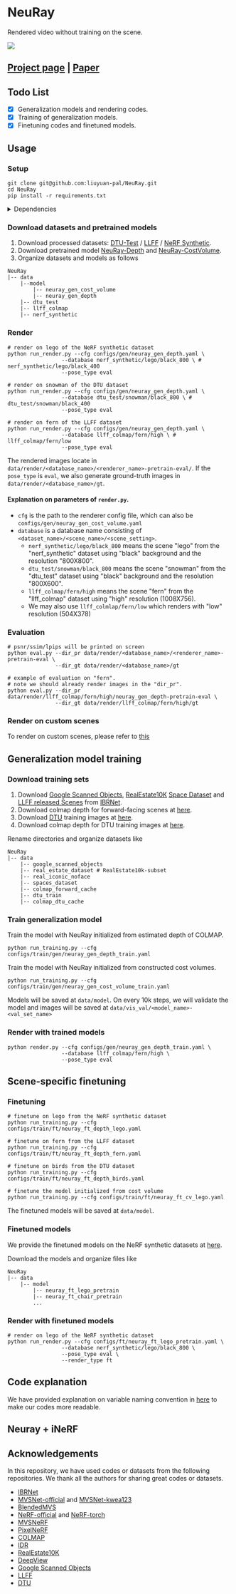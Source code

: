 # NeuRay

Rendered video without training on the scene.

![](assets/desktop.gif)

## [Project page](https://liuyuan-pal.github.io/NeuRay/) | [Paper](https://arxiv.org/abs/2107.13421)

## Todo List

- [x] Generalization models and rendering codes.
- [x] Training of generalization models.
- [x] Finetuning codes and finetuned models.

## Usage
### Setup
```shell
git clone git@github.com:liuyuan-pal/NeuRay.git
cd NeuRay
pip install -r requirements.txt
```
<details>
  <summary> Dependencies </summary>

  - torch==1.7.1
  - opencv_python==4.4.0
  - tensorflow==2.4.1
  - numpy==1.19.2
  - scipy==1.5.2

</details>

### Download datasets and pretrained models
1. Download processed datasets: [DTU-Test](https://drive.google.com/file/d/1E53MjQJR-cSndJi14MXjx1ombzSq7XTu/view?usp=sharing) / [LLFF](https://drive.google.com/file/d/1CPfdekwKM6zt_skb-IYOruN3Dyzwfhdm/view?usp=sharing) / [NeRF Synthetic](https://drive.google.com/file/d/1EEwDBQY2jUNJpptxOZPG9nkHz96HChed/view?usp=sharing).
2. Download pretrained model [NeuRay-Depth](https://drive.google.com/file/d/1ZIwCnnD8avga8f-p5-Z8m1C_lRgdDaLq/view?usp=sharing) and [NeuRay-CostVolume](https://drive.google.com/file/d/16EVg1ql86FlHwP4JaBhR79dT-gBhDUK2/view?usp=sharing).
3. Organize datasets and models as follows
```
NeuRay
|-- data
    |--model
        |-- neuray_gen_cost_volume
        |-- neuray_gen_depth
    |-- dtu_test
    |-- llff_colmap
    |-- nerf_synthetic
```

### Render
```shell
# render on lego of the NeRF synthetic dataset
python run_render.py --cfg configs/gen/neuray_gen_depth.yaml \  
                 --database nerf_synthetic/lego/black_800 \ # nerf_synthetic/lego/black_400
                 --pose_type eval                 

# render on snowman of the DTU dataset
python run_render.py --cfg configs/gen/neuray_gen_depth.yaml \  
                 --database dtu_test/snowman/black_800 \ # dtu_test/snowman/black_400
                 --pose_type eval 
                 
# render on fern of the LLFF dataset
python run_render.py --cfg configs/gen/neuray_gen_depth.yaml \
                 --database llff_colmap/fern/high \ # llff_colmap/fern/low
                 --pose_type eval
```
The rendered images locate in `data/render/<database_name>/<renderer_name>-pretrain-eval/`.
If the `pose_type` is `eval`, we also generate ground-truth images in `data/render/<database_name>/gt`. 

#### Explanation on parameters of `render.py`.

- `cfg` is the path to the renderer config file, which can also be `configs/gen/neuray_gen_cost_volume.yaml`
- `database` is a database name consisting of `<dataset_name>/<scene_name>/<scene_setting>`.
  -  `nerf_synthetic/lego/black_800` means the scene "lego" from the "nerf_synthetic" dataset using "black" background and the resolution "800X800".
  - `dtu_test/snowman/black_800` means the scene "snowman" from the "dtu_test" dataset using "black" background and the resolution "800X600".
  - `llff_colmap/fern/high` means the scene "fern" from the "llff_colmap" dataset using "high" resolution (1008X756).
  - We may also use `llff_colmlap/fern/low` which renders with "low" resolution (504X378)

### Evaluation

```shell
# psnr/ssim/lpips will be printed on screen
python eval.py --dir_pr data/render/<database_name>/<renderer_name>-pretrain-eval \
               --dir_gt data/render/<database_name>/gt

# example of evaluation on "fern".
# note we should already render images in the "dir_pr".
python eval.py --dir_pr data/render/llff_colmap/fern/high/neuray_gen_depth-pretrain-eval \
               --dir_gt data/render/llff_colmap/fern/high/gt
```

### Render on custom scenes

To render on custom scenes, please refer to [this](custom_rendering.md)

## Generalization model training

### Download training sets

1. Download [Google Scanned Objects](https://github.com/googleinterns/IBRNet#e-google-scanned-objects), [RealEstate10K](https://github.com/googleinterns/IBRNet#d-realestate10k)
[Space Dataset](https://github.com/googleinterns/IBRNet#c-spaces-dataset) and [LLFF released Scenes](https://github.com/googleinterns/IBRNet#b-llff-released-scenes) from [IBRNet](https://github.com/googleinterns/IBRNet).
2. Download colmap depth for forward-facing scenes at [here](https://drive.google.com/file/d/1Oj0e8hCrZhS3k8MTWgc_OC1PeLX8jXhT/view?usp=sharing).
3. Download [DTU](https://roboimagedata.compute.dtu.dk/?page_id=36) training images at [here](https://drive.google.com/file/d/1rF0Iu-7l3mIxJ9B_LbcpRoPOiaasbR0o/view?usp=sharing).
4. Download colmap depth for DTU training images at [here](https://drive.google.com/file/d/1PERzAXu80OnyrUC97NZc-i3MaEsq1mFp/view?usp=sharing).

Rename directories and organize datasets like
```shell
NeuRay
|-- data
    |-- google_scanned_objects
    |-- real_estate_dataset # RealEstate10k-subset  
    |-- real_iconic_noface
    |-- spaces_dataset
    |-- colmap_forward_cache
    |-- dtu_train
    |-- colmap_dtu_cache
```

### Train generalization model

Train the model with NeuRay initialized from estimated depth of COLMAP. 
```shell
python run_training.py --cfg configs/train/gen/neuray_gen_depth_train.yaml
```

Train the model with NeuRay initialized from constructed cost volumes.
```shell
python run_training.py --cfg configs/train/gen/neuray_gen_cost_volume_train.yaml
```

Models will be saved at `data/model`. On every 10k steps, we will validate the model and images will be saved at `data/vis_val/<model_name>-<val_set_name>`

### Render with trained models
```shell
python render.py --cfg configs/gen/neuray_gen_depth_train.yaml \
                 --database llff_colmap/fern/high \
                 --pose_type eval
```

## Scene-specific finetuning

### Finetuning
```shell
# finetune on lego from the NeRF synthetic dataset
python run_training.py --cfg configs/train/ft/neuray_ft_depth_lego.yaml

# finetune on fern from the LLFF dataset
python run_training.py --cfg configs/train/ft/neuray_ft_depth_fern.yaml

# finetune on birds from the DTU dataset
python run_training.py --cfg configs/train/ft/neuray_ft_depth_birds.yaml

# finetune the model initialized from cost volume
python run_training.py --cfg configs/train/ft/neuray_ft_cv_lego.yaml
```
The finetuned models will be saved at `data/model`.

### Finetuned models
We provide the finetuned models on the NeRF synthetic datasets at [here](https://drive.google.com/file/d/16uj7e_-8EDOLKF96QkdP3xwkBqCrc6ad/view?usp=sharing
).

Download the models and organize files like
```shell
NeuRay
|-- data
    |-- model
        |-- neuray_ft_lego_pretrain
        |-- neuray_ft_chair_pretrain
        ...
```

### Render with finetuned models
```shell
# render on lego of the NeRF synthetic dataset
python run_render.py --cfg configs/ft/neuray_ft_lego_pretrain.yaml \  
                 --database nerf_synthetic/lego/black_800 \
                 --pose_type eval \
                 --render_type ft
```

## Code explanation

We have provided explanation on variable naming convention in [here](codes_explanations.md) to make our codes more readable.


## Neuray + iNeRF








## Acknowledgements
In this repository, we have used codes or datasets from the following repositories. 
We thank all the authors for sharing great codes or datasets.

- [IBRNet](https://github.com/googleinterns/IBRNet)
- [MVSNet-official](https://github.com/YoYo000/MVSNet) and [MVSNet-kwea123](https://github.com/kwea123/CasMVSNet_pl)
- [BlendedMVS](https://github.com/YoYo000/BlendedMVS)
- [NeRF-official](https://github.com/bmild/nerf) and [NeRF-torch](https://github.com/yenchenlin/nerf-pytorch)
- [MVSNeRF](https://github.com/apchenstu/mvsnerf)
- [PixelNeRF](https://github.com/sxyu/pixel-nerf)
- [COLMAP](https://github.com/colmap/colmap)
- [IDR](https://lioryariv.github.io/idr/)
- [RealEstate10K](https://google.github.io/realestate10k/)
- [DeepView](https://augmentedperception.github.io/deepview/)
- [Google Scanned Objects](https://app.ignitionrobotics.org/GoogleResearch/fuel/collections/Google%20Scanned%20Objects)
- [LLFF](https://github.com/Fyusion/LLFF)
- [DTU](https://roboimagedata.compute.dtu.dk/?page_id=36)


